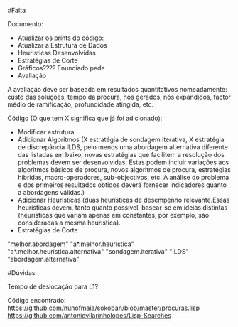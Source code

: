 #Falta

Documento:
- Atualizar os prints do código:
- Atualizar a Estrutura de Dados
- Heuristicas Desenvolvidas
- Estratégias de Corte
- Gráficos???? Enunciado pede
- Avaliação

A avaliação deve ser baseada em resultados quantitativos nomeadamente: custo das
soluções, tempo da procura, nós gerados, nós expandidos, factor médio de ramificação,
profundidade atingida, etc.

Código (O que tem X significa que já foi adicionado):
- Modificar estrutura
- Adicionar Algoritmos (X estratégia de sondagem iterativa, X estratégia de discrepância ILDS, pelo menos uma abordagem alternativa diferente das listadas em baixo, novas estratégias que facilitem a resolução dos problemas devem ser desenvolvidas. Estas podem incluir variações aos algoritmos básicos de procura, novos algoritmos de procura, estratégias híbridas, macro-operadores, sub-objectivos, etc. A análise do problema e dos primeiros resultados obtidos deverá fornecer indicadores quanto a abordagens válidas.)
- Adicionar Heurísticas (duas heurísticas de desempenho relevante.Essas heurísticas devem, tanto quanto possível, basear-se em ideias distintas (heurísticas que variam apenas em constantes, por exemplo, são consideradas a mesma heurística).
- Estratégias de Corte

"melhor.abordagem"
"a*.melhor.heuristica"
"a*.melhor.heuristica.alternativa"
"sondagem.iterativa"
"ILDS"
"abordagem.alternativa"

#Dúvidas

Tempo de deslocação para L1?

Código encontrado:
https://github.com/nunofmaia/sokoban/blob/master/procuras.lisp
https://github.com/antoniovilarinholopes/Lisp-Searches

